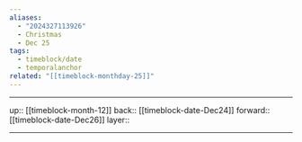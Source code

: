 ```yaml
---
aliases:
  - "2024327113926"
  - Christmas
  - Dec 25
tags:
  - timeblock/date
  - temporalanchor
related: "[[timeblock-monthday-25]]"
---
```




***

up:: [[timeblock-month-12]]
back:: [[timeblock-date-Dec24]]
forward:: [[timeblock-date-Dec26]]
layer:: 

***

